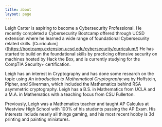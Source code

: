 ```yaml
---
title: about
layout: page
---
```

Leigh Carter is aspiring to become a Cybersecurity Professional. He recently completed a Cybersecurity Bootcamp offered through UCSD extension where he learned a wide range of foundational Cybersecurity related skills. [Curriculum]((https://bootcamp.extension.ucsd.edu/cybersecurity/curriculum/) He has started to build on the foundational skills by practicing offensive security on machines hosted by Hack the Box, and is currently studying for the CompTIA Security+ certification.

Leigh has an interest in Cryptography and has done some research on the topic using *An introduction to Mathematical Cryptography*:wq by Hoffstein, Pipher, and Silverman, which included the Mathematics behind RSA asymmetric cryptography. Leigh has a B.S. in Mathematics from UCLA and a M.A. in Mathematics with a teaching focus from CSU Fullerton.

Previously, Leigh was a Mathematics teacher and taught AP Calculus at Westview High School with 100% of his students passing the AP Exam. His interests include nearly all things gaming, and his most recent hobby is 3d printing and painting miniatures.

